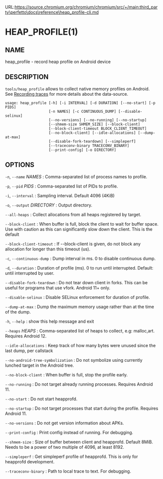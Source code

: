 URL:https://source.chromium.org/chromium/chromium/src/+/main:third_party\perfetto\docs\reference\heap_profile-cli.md
# HEAP_PROFILE(1)

## NAME

heap_profile - record heap profile on Android device

## DESCRIPTION

`tools/heap_profile` allows to collect native memory profiles on Android.
See [Recording traces](/docs/data-sources/native-heap-profiler.md) for more
details about the data-source.

```
usage: heap_profile [-h] [-i INTERVAL] [-d DURATION] [--no-start] [-p PIDS]
                    [-n NAMES] [-c CONTINUOUS_DUMP] [--disable-selinux]
                    [--no-versions] [--no-running] [--no-startup]
                    [--shmem-size SHMEM_SIZE] [--block-client]
                    [--block-client-timeout BLOCK_CLIENT_TIMEOUT]
                    [--no-block-client] [--idle-allocations] [--dump-at-max]
                    [--disable-fork-teardown] [--simpleperf]
                    [--traceconv-binary TRACECONV_BINARY]
                    [--print-config] [-o DIRECTORY]
```

## OPTIONS
`-n`, `--name` _NAMES_
:    Comma-separated list of process names to profile.

`-p`, `--pid` _PIDS_
:    Comma-separated list of PIDs to profile.

`-i`, `--interval`
:    Sampling interval. Default 4096 (4KiB)

`-o`, `--output` _DIRECTORY_
:    Output directory.

`--all-heaps`
:    Collect allocations from all heaps registered by target.

`--block-client`
:    When buffer is full, block the client to wait for buffer space. Use with caution as this can significantly slow down the client. This is the default

`--block-client-timeout`
:    If --block-client is given, do not block any allocation for longer than this timeout (us).

`-c`, `--continuous-dump`
:    Dump interval in ms. 0 to disable continuous dump.

`-d`, `--duration`
:    Duration of profile (ms). 0 to run until interrupted. Default: until interrupted by user.

`--disable-fork-teardown`
:    Do not tear down client in forks. This can be useful for programs that use vfork. Android 11+ only.

`--disable-selinux`
:    Disable SELinux enforcement for duration of profile.

`--dump-at-max`
:    Dump the maximum memory usage rather than at the time of the dump.

`-h`, `--help`
:    show this help message and exit

`--heaps` _HEAPS_
:    Comma-separated list of heaps to collect, e.g: malloc,art. Requires Android 12.

`--idle-allocations`
:    Keep track of how many bytes were unused since the last dump, per callstack

`--no-android-tree-symbolization`
:    Do not symbolize using currently lunched target in the Android tree.

`--no-block-client`
:    When buffer is full, stop the profile early.

`--no-running`
:    Do not target already running processes. Requires Android 11.

`--no-start`
:    Do not start heapprofd.

`--no-startup`
:    Do not target processes that start during the profile. Requires Android 11.

`--no-versions`
:    Do not get version information about APKs.

`--print-config`
:    Print config instead of running. For debugging.

`--shmem-size`
:    Size of buffer between client and heapprofd. Default 8MiB. Needs to be a power of two multiple of 4096, at least 8192.

`--simpleperf`
:    Get simpleperf profile of heapprofd. This is only for heapprofd development.

`--traceconv-binary`
:    Path to local trace to text. For debugging.

